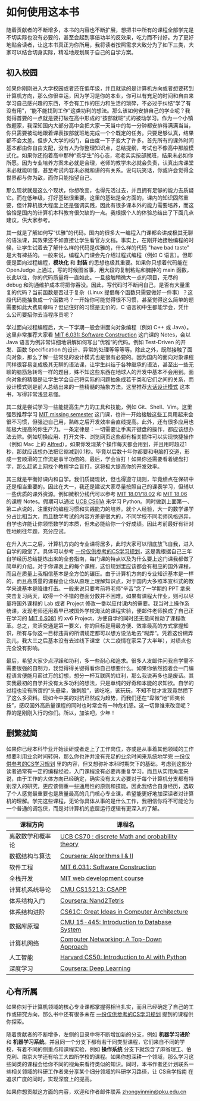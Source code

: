 # 如何使用这本书

随着贡献者的不断增多，本书的内容也不断扩展，想把书中所有的课程全部学完是不切实际也没有必要的，甚至会起到事倍功半的反效果，吃力而不讨好。为了更好地贴合读者，让这本书真正为你所用，我将读者按照需求大致分为了如下三类，大家可以结合切身实际，精准地规划属于自己的自学方案。

## 初入校园

如果你刚刚进入大学校园或者还在低年级，并且就读的是计算机方向或者想要转到计算机方向，那么你很幸运，因为学习是你的本业，你可以有充足的时间和自由来学习自己感兴趣的东西，不会有工作的压力和生活的琐碎，不必过于纠结“学了有没有用”，“能不能找到工作”这类功利的想法。那么该如何安排自己的学业呢？我觉得首要的一点就是要打破在高中形成的“按部就班”式的被动学习。作为一个小镇做题家，我深知国内大部分高中会把大家一天当中的每一分钟都安排得满满当当，你只需要被动地跟着课表按部就班地完成一个个既定的任务。只要足够认真，结果都不会太差。但步入大学的校门，自由度一下子变大了许多。首先所有的课外时间基本都由你自由支配，没有人为你整理知识点，总结提纲，考试也不像高中那般模式化。如果你还抱着高中那种“乖学生”的心态，老老实实按部就班，结果未必如你所愿。因为专业培养方案未必就是合理，老师的教学未必就会负责，认真出席课堂未必就能听懂，甚至考试内容未必就和讲的有关系。说句玩笑话，你或许会觉得全世界都与你为敌，而你只能指望自己。

那么现状就是这么个现状，你想改变，也得先活过去，并且拥有足够的能力去质疑它。而在低年级，打好基础很重要。这里的基础是全方面的，课内的知识固然重要，但计算机很大程度上还是强调实践，因此有很多课本外的能力需要培养，而这恰恰是国内的计算机本科教育很欠缺的一点。我根据个人的体验总结出了下面几点建议，供大家参考。

其一就是了解如何写“优雅”的代码。国内的很多大一编程入门课都会讲成极其无聊的语法课，其效果还不如直接让学生看官方文档。事实上，在刚开始接触编程的时候，让学生试着去了解什么样的代码是优雅的，什么样的代码 "have bad taste" 是大有裨益的。一般来说，编程入门课会先介绍过程式编程（例如 C 语言）。但即便是面向过程编程，**模块化** 和 **封装** 的思想也极其重要。如果你只想着代码能在 OpenJudge 上通过，写的时候图省事，用大段的复制粘贴和臃肿的 main 函数，长此以往，你的代码质量将一直如此。一旦接触稍微大一点的项目，无尽的 debug 和沟通维护成本将把你吞没。因此，写代码时不断问自己，是否有大量重复的代码？当前函数是否过于复杂（Linux 提倡每个函数只需要做好一件事）？这段代码能抽象成一个函数吗？一开始你可能觉得很不习惯，甚至觉得这么简单的题需要如此大费周章吗？但记住好的习惯是无价的，C 语言初中生都能学会，凭什么公司要招你去当程序员呢？

学过面向过程编程后，大一下学期一般会讲面向对象编程（例如 C++ 或 Java）。这里非常推荐大家看 [MIT 6.031: Software Construction](./软件工程/6031.md) 这门课的 Notes，会以 Java 语言为例非常详细地讲解如何写出“优雅”的代码。例如 Test-Driven 的开发、函数 Specification 的设计、异常的处理等等等等。除此之外，既然接触了面向对象，那么了解一些常见的设计模式也是很有必要的。因为国内的面向对象课程同样很容易变成极其无聊的语法课，让学生纠结于各种继承的语法，甚至出一些无聊的脑筋急转弯一样的题目，殊不知这些东西在地球人的开发中基本不会用到。面向对象的精髓是让学生学会自己将实际的问题抽象成若干类和它们之间的关系，而设计模式则是前人总结出来的一些精髓的抽象方法。这里推荐[大话设计模式](https://book.douban.com/subject/2334288/) 这本书，写得非常浅显易懂。

其二就是尝试学习一些能提高生产力的工具和技能，例如 Git、Shell、Vim。这里强烈推荐学习 [MIT missing semester](./编程入门/MIT-Missing-Semester.md) 这门课，也许一开始接触这些工具用起来会很不习惯，但强迫自己用，熟练之后开发效率会直线提高。此外，还有很多应用也能极大提高的你生产力。一条定律是：一切需要让手离开键盘的操作，都应该想办法去除。例如切换应用、打开文件、浏览网页这些都有相关插件可以实现快捷操作（例如 Mac 上的 [Alfred](https://www.alfredapp.com/)）。如果你发现某个操作每天都会用到，并且用时超过1秒，那就应该想办法把它缩减到0.1秒。毕竟以后数十年你都要和电脑打交道，形成一套顺滑的工作流是事半功倍的。最后，学会盲打！如果你还需要看着键盘打字，那么赶紧上网找个教程学会盲打，这将极大提高你的开发效率。

其三就是平衡好课内和自学。我们质疑现状，但也得遵守规则，毕竟绩点在保研中还是相当重要的。因此在大一，我还是建议大家尽量按照自己的课表学习，但辅以一些优质的课外资源。例如微积分线代可以参考 [MIT 18.01/18.02](./数学基础/MITmaths.md) 和 [MIT 18.06](./数学基础/MITLA.md) 的课程 Notes。假期可以通过 [UCB CS61A](./编程入门/CS61A.md) 来学习 Python。同时做到上面第一、第二点说的，注重好的编程习惯和实践能力的培养。就个人经验，大一的数学课学分占比相当大，而且数学考试的内容方差是很大的，不同学校不同老师风格迥异，自学也许能让你领悟数学的本质，但未必能给你一个好成绩。因此考前最好有针对性地刷往年题，充分应试。

在升入大二之后，计算机方向的专业课将居多，此时大家可以彻底放飞自我，进入自学的殿堂了。具体可以参考 [一份仅供参考的CS学习规划](./CS学习规划.md)，这是我根据自己三年自学经历总结提炼出来的全套指南，每门课的特点以及为什么要上这门课我都做了简单的介绍。对于你课表上的每个课程，这份规划里应该都会有相应的国外课程，而且在质量上我相信基本是全方位的碾压。由于计算机方向的专业知识基本是一样的，而且高质量的课程会让你从原理上理解知识点，对于国内大多照本宣科式的教学来说基本是降维打击。一般来说只要考前将老师“辛苦”念了一学期的 PPT 拿来突击复习两天，取得一个不错的卷面分数并不困难。如果有课程大作业，则可以尽量将国外课程的 Lab 或者 Project 修改一番以应付课内的需要。我当时上操作系统课，发现老师还用着早已被国外学校淘汰的课程实验，便邮件老师换成了自己正在学习的 [MIT 6.S081](./操作系统/MIT6.S081.md) 的 xv6 Project，方便自学的同时还无意间推动了课程改革。总之，灵活变通是第一要义，你的目标是用最方便、效率最高的方式掌握知识，所有与你这一目标违背的所谓规定都可以想方设法地去“糊弄”。凭着这份糊弄劲儿，我大三之后基本没有去过线下课堂（大二疫情在家呆了大半年），对绩点也完全没有影响。

最后，希望大家少点浮躁和功利，多一些耐心和追求。很多人发邮件问我自学需不需要很强的自制力，我觉得得关键得看你自己想要什么。如果你依然抱着会一门编程语言便能月薪过万的幻想，想分一杯互联网的红利，那么我说再多也是废话。其实我最初的自学并没有太多功利的想法，只是单纯的好奇和本能的求知欲。自学的过程也没有所谓的“头悬梁，锥刺股”，该吃吃，该玩玩，不知不觉才发现竟然攒下了这么多资料。现如今中美的对抗已然成为趋势，而我们还在“卑微”地“师夷长技”，感叹国外高质量课程的同时也时常会有一种危机感。这一切靠谁来改变呢？靠的是刚刚入行的你们。所以，加油吧，少年！

## 删繁就简

如果你已经本科毕业开始读研或者走上了工作岗位，亦或是从事着其他领域的工作想要利用业余时间转码，那么你也许并没有充足的业余时间来系统地学完 [一份仅供参考的CS学习规划](./CS学习规划.md) 里的内容，但又想弥补本科时期欠下的基础。考虑到这部分读者通常有一定的编程经验，入门课程没有必要再重复学习。而且从实用角度来说，由于工作的大体方向已经确定，确实没有太大必要对于每个计算机分支都有特别深入的研究，更应该侧重一些通用性的原则和技能。因此我结合自身经历，选取了个人感觉最重要也是质量最高的几门核心专业课，希望能更好地加深读者对计算机的理解。学完这些课程，无论你具体从事的是什么工作，我相信你将不可能沦为一个普通的调包侠，而是对计算机的底层运行逻辑有更深入的了解。

|课程方向      |课程名                                            |
|-------------|-------------------------------------------------|
|离散数学和概率论|[UCB CS70 : discrete Math and probability theory](./数学进阶/CS70.md)|
|数据结构与算法 |[Coursera: Algorithms I & II](数据结构与算法/Algo.md)|
|软件工程      |[MIT 6.031: Software Construction](软件工程/6031.md)|
|全栈开发      |[MIT web development course](Web开发/mitweb.md)|
|计算机系统导论 |[CMU CS15213: CSAPP](./体系结构/CSAPP.md)|
|体系结构入门   |[Coursera: Nand2Tetris](./体系结构/N2T.md)       |
|体系结构进阶   |[CS61C: Great Ideas in Computer Architecture](./体系结构/CS61C.md)|
|数据库原理     |[CMU 15-445: Introduction to Database System](数据库系统/15445.md)|
|计算机网络     |[Computer Networking: A Top-Down Approach](./计算机网络/topdown.md)|
|人工智能      |[Harvard CS50: Introduction to AI with Python](人工智能/CS50.md)|
|深度学习      |[Coursera: Deep Learning](深度学习/CS230.md)|

## 心有所属

如果你对于计算机领域的核心专业课都掌握得相当扎实，而且已经确定了自己的工作或研究方向，那么书中还有很多未在 [一份仅供参考的CS学习规划](./CS学习规划.md) 提到的课程供你探索。

随着贡献者的不断增多，左侧的目录中将不断增加新的分支，例如 **机器学习进阶** 和 **机器学习系统**。并且同一个分支下都有若干同类型课程，它们来自不同的学校，有着不同的侧重点和课程实验，例如 **操作系统** 分支下就包含了麻省理工、伯克利、南京大学还有哈工大四所学校的课程。如果你想深耕一个领域，那么学习这些同类的课程会给你不同的视角来看待类似的知识。同时，本书作者还计划联系一些相关领域的科研工作者来分享某个细分领域的科研学习路径，让 CS自学指南 在追求广度的同时，实现深度上的提高。

如果你想贡献这方面的内容，欢迎和作者邮件联系 [zhongyinmin@pku.edu.cn](mailto:zhongyinmin@pku.edu.cn)